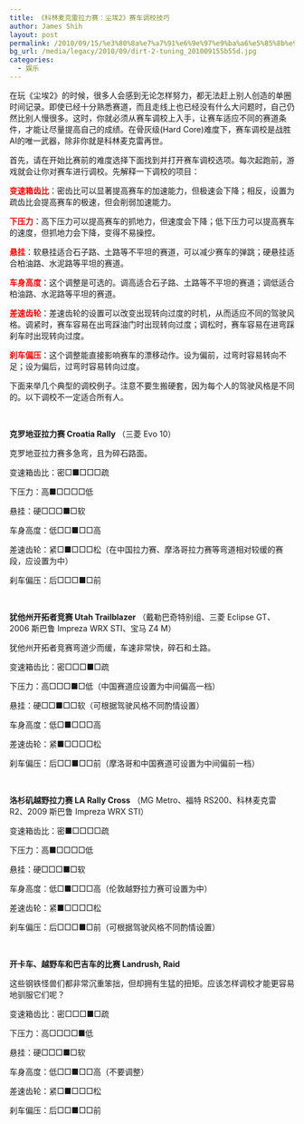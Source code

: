 ```yaml
---
title: 《科林麦克雷拉力赛：尘埃2》赛车调校技巧
author: James Shih
layout: post
permalink: /2010/09/15/%e3%80%8a%e7%a7%91%e6%9e%97%e9%ba%a6%e5%85%8b%e9%9b%b7%e6%8b%89%e5%8a%9b%e8%b5%9b%ef%bc%9a%e5%b0%98%e5%9f%832%e3%80%8b%e8%b5%9b%e8%bd%a6%e8%b0%83%e6%a0%a1%e6%8a%80%e5%b7%a7/
bg_url: /media/legacy/2010/09/dirt-2-tuning_201009155b55d.jpg
categories:
  - 娱乐
---
```

<div id="msgcns!6ED4D3E2BA61F4C5!1335" class="bvMsg">
  <p>
    在玩《尘埃2》的时候，很多人会感到无论怎样努力，都无法赶上别人创造的单圈时间记录。即使已经十分熟悉赛道，而且走线上也已经没有什么大问题时，自己仍然比别人慢很多。这时，你就必须从赛车调校上入手，让赛车适应不同的赛道条件，才能让尽量提高自己的成绩。在骨灰级(Hard Core)难度下，赛车调校是战胜AI的唯一武器，除非你就是科林麦克雷再世。
  </p>

  <p>
    首先，请在开始比赛前的难度选择下面找到并打开赛车调校选项。每次起跑前，游戏就会让你对赛车进行调校。先解释一下调校的项目：
  </p>

  <p>
    <strong><font color="#ff0000">变速箱齿比</font></strong>：密齿比可以显著提高赛车的加速能力，但极速会下降；相反，设置为疏齿比会提高赛车的极速，但会削弱加速能力。
  </p>

  <p>
    <strong><font color="#ff0000">下压力</font></strong>：高下压力可以提高赛车的抓地力，但速度会下降；低下压力可以提高赛车的速度，但抓地力会下降，变得不易操控。
  </p>

  <p>
    <strong><font color="#ff0000">悬挂</font></strong>：软悬挂适合石子路、土路等不平坦的赛道，可以减少赛车的弹跳；硬悬挂适合柏油路、水泥路等平坦的赛道。
  </p>

  <p>
    <strong><font color="#ff0000">车身高度</font></strong>：这个调整是可选的。调高适合石子路、土路等不平坦的赛道；调低适合柏油路、水泥路等平坦的赛道。
  </p>

  <p>
    <strong><font color="#ff0000">差速齿轮</font></strong>：差速齿轮的设置可以改变出现转向过度的时机，从而适应不同的驾驶风格。调紧时，赛车容易在出弯踩油门时出现转向过度；调松时，赛车容易在进弯踩刹车时出现转向过度。
  </p>

  <p>
    <strong><font color="#ff0000">刹车偏压</font></strong>：这个调整能直接影响赛车的漂移动作。设为偏前，过弯时容易转向不足；设为偏后，过弯时容易转向过度。
  </p>

  <p>
    下面来举几个典型的调校例子。注意不要生搬硬套，因为每个人的驾驶风格是不同的。以下调校不一定适合所有人。
  </p>

  <p>
     
  </p>

  <p>
    <strong>克罗地亚拉力赛 Croatia Rally </strong>（三菱 Evo 10）
  </p>

  <p>
    克罗地亚拉力赛多急弯，且为碎石路面。
  </p>

  <p>
    变速箱齿比：密□■□□□疏
  </p>

  <p>
    下压力：高■□□□□低
  </p>

  <p>
    悬挂：硬□□□■□软
  </p>

  <p>
    车身高度：低□□■□□高
  </p>

  <p>
    差速齿轮：紧□■□□□松（在中国拉力赛、摩洛哥拉力赛等弯道相对较缓的赛段，应设置为中）
  </p>

  <p>
    刹车偏压：后□□□■□前
  </p>

  <p>
     
  </p>

  <p>
    <strong>犹他州开拓者竞赛 Utah Trailblazer</strong> （戴勒巴奇特别组、三菱 Eclipse GT、2006 斯巴鲁 Impreza WRX STI、宝马 Z4 M）
  </p>

  <p>
    犹他州开拓者竞赛弯道少而缓，车速非常快，碎石和土路。
  </p>

  <p>
    变速箱齿比：密□□□■□疏
  </p>

  <p>
    下压力：高□□□■□低（中国赛道应设置为中间偏高一档）
  </p>

  <p>
    悬挂：硬□□■□□软（可根据驾驶风格不同酌情设置）
  </p>

  <p>
    车身高度：低□■□□□高
  </p>

  <p>
    差速齿轮：紧■□□□□松
  </p>

  <p>
    刹车偏压：后□□■□□前（摩洛哥和中国赛道可设置为中间偏前一档）
  </p>

  <p>
     
  </p>

  <p>
    <strong>洛杉矶越野拉力赛 LA Rally Cross</strong> （MG Metro、福特 RS200、科林麦克雷 R2、2009 斯巴鲁 Impreza WRX STI）
  </p>

  <p>
    变速箱齿比：密■□□□□疏
  </p>

  <p>
    下压力：高■□□□□低
  </p>

  <p>
    悬挂：硬□□□■□软
  </p>

  <p>
    车身高度：低□■□□□高（伦敦越野拉力赛可设置为中）
  </p>

  <p>
    差速齿轮：紧■□□□□松
  </p>

  <p>
    刹车偏压：后□□□■□前（可根据驾驶风格不同酌情设置）
  </p>

  <p>
     
  </p>

  <p>
    <strong>开卡车、越野车和巴吉车的比赛 Landrush, Raid</strong>
  </p>

  <p>
    这些钢铁怪兽们都非常沉重笨拙，但却拥有生猛的扭矩。应该怎样调校才能更容易地驯服它们呢？
  </p>

  <p>
    变速箱齿比：密□□□■□疏
  </p>

  <p>
    下压力：高□□□□■低
  </p>

  <p>
    悬挂：硬□□□■□软
  </p>

  <p>
    车身高度：低□□■□□高（不要调整）
  </p>

  <p>
    差速齿轮：紧□■□□□松
  </p>

  <p>
    刹车偏压：后□□■□□前
  </p>
</div>
